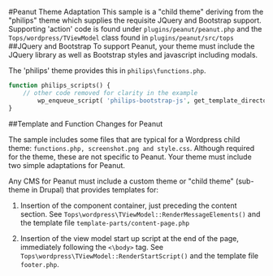 #Peanut Theme Adaptation
This sample is a "child theme" deriving from the "philips" theme which supplies the requisite JQuery and Bootstrap support. 
Supporting 'action' code is found under ```plugins/peanut/peanut.php``` and the ```Tops/wordpress/TViewModel``` class found in
```plugins/peanut/src/tops```
##JQuery and Bootstrap 
To support Peanut, your theme must include the JQuery library 
as well as Bootstrap styles and javascript including modals. 

The 'philips' theme provides this in ```philips\functions.php```.   

```php
function philips_scripts() {
    // other code removed for clarity in the example
    	wp_enqueue_script( 'philips-bootstrap-js', get_template_directory_uri() . '/js/bootstrap.js', array('jquery'), '20120206', true );
}
```

##Template and Function Changes for Peanut

The sample includes some files that are typical for a Wordpress child theme:
```functions.php, screenshot.png and style.css```. 
Although required for the theme, these are not specific to Peanut. 
Your theme must include two simple adaptations for Peanut. 

Any CMS for Peanut must include a custom theme or "child theme" (sub-theme in Drupal) that provides templates for:
1. Insertion of the <service-messages> component container, just preceding the content section.  See ```Tops\wordpress\TViewModel::RenderMessageElements()```
and the template file ```template-parts/content-page.php```

1. Insertion of the view model start up script at the end of the page, immediately following the ```<\body>``` tag.
 See ```Tops\wordpress\TViewModel::RenderStartScript()``` and the template file
 ```footer.php```.
